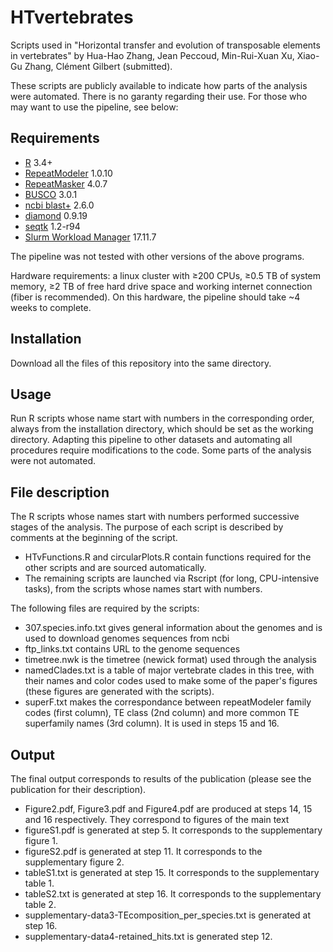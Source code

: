 # HTvertebrates

Scripts used in "Horizontal transfer and evolution of transposable elements in vertebrates" by Hua-Hao Zhang, Jean Peccoud, Min-Rui-Xuan Xu, Xiao-Gu Zhang, Clément Gilbert (submitted).

These scripts are publicly available to indicate how parts of the analysis were automated. There is no garanty regarding their use. 
For those who may want to use the pipeline, see below:

## Requirements
- [R](https://cran.r-project.org) 3.4+ 
- [RepeatModeler](http://www.repeatmasker.org/RepeatModeler/) 1.0.10
- [RepeatMasker](http://www.repeatmasker.org/RMDownload.html) 4.0.7
- [BUSCO](https://gitlab.com/ezlab/busco) 3.0.1
- [ncbi blast+](https://blast.ncbi.nlm.nih.gov/Blast.cgi?CMD=Web&PAGE_TYPE=BlastDocs&DOC_TYPE=Download) 2.6.0
- [diamond](https://github.com/bbuchfink/diamond) 0.9.19
- [seqtk](https://github.com/lh3/seqtk) 1.2-r94 
- [Slurm Workload Manager](https://slurm.schedmd.com/download.html) 17.11.7

The pipeline was not tested with other versions of the above programs. 

Hardware requirements: a linux cluster with ≥200 CPUs, ≥0.5 TB of system memory,  ≥2 TB of free hard drive space and working internet connection (fiber is recommended). On this hardware, the pipeline should take  ~4 weeks to complete.

## Installation
Download all the files of this repository into the same directory.

## Usage
Run R scripts whose name start with numbers in the corresponding order, always from the installation directory, which should be set as the working directory.
Adapting this pipeline to other datasets and automating all procedures require modifications to the code. Some parts of the analysis were not automated.

## File description
The R scripts whose names start with numbers performed successive stages of the analysis. The purpose of each script is described by comments at the beginning of the script. 

- HTvFunctions.R and circularPlots.R contain functions required for the other scripts and are sourced automatically.
- The remaining scripts are launched via Rscript (for long, CPU-intensive tasks), from the scripts whose names start with numbers.

The following files are required by the scripts:
- 307.species.info.txt gives general information about the genomes and is used to download genomes sequences from ncbi
- ftp_links.txt contains URL to the genome sequences
- timetree.nwk is the timetree (newick format) used through the analysis
- namedClades.txt is a table of major vertebrate clades in this tree, with their names and color codes used to make some of the paper's figures (these figures are generated with the scripts).
- superF.txt makes the correspondance between repeatModeler family codes (first column), TE class (2nd column) and more common TE superfamily names (3rd column). It is used in steps 15 and 16.
 
## Output
The final output corresponds to results of the publication (please see the publication for their description).
- Figure2.pdf, Figure3.pdf and Figure4.pdf are produced at steps 14, 15 and 16 respectively. They correspond to figures of the main text
- figureS1.pdf is generated at step 5. It corresponds to the supplementary figure 1.
- figureS2.pdf is generated at step 11. It corresponds to the supplementary figure 2.
- tableS1.txt is generated at step 15. It corresponds to the supplementary table 1.
- tableS2.txt is generated at step 16. It corresponds to the supplementary table 2.
- supplementary-data3-TEcomposition_per_species.txt is generated at step 16. 
- supplementary-data4-retained_hits.txt is generated step 12. 
